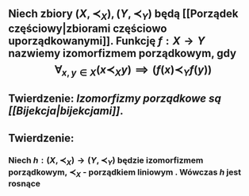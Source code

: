 ## Niech zbiory $(X,\prec_X), (Y,\prec_Y)$ będą [[Porządek częściowy|zbiorami częściowo uporządkowanymi]]. Funkcję $f:X\rightarrow{Y}$ nazwiemy **izomorfizmem porządkowym**, gdy $$\forall_{x,y\in{X}}(x\prec_{X}{y})\implies(f(x)\prec_Y{f(y)})$$
## **Twierdzenie**: *Izomorfizmy porządkowe są [[Bijekcja|bijekcjami]]*.
## **Twierdzenie**: 
### Niech $h:(X,\prec_X)\rightarrow{(Y,\prec_Y)}$ będzie izomorfizmem porządkowym, $\prec_X$ - porządkiem liniowym . Wówczas $h$ jest rosnące